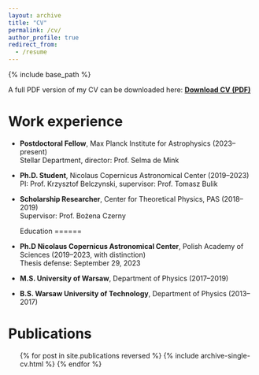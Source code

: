 ```yaml
---
layout: archive
title: "CV"
permalink: /cv/
author_profile: true
redirect_from:
  - /resume
---
```


{% include base_path %}

A full PDF version of my CV can be downloaded here: **[Download CV (PDF)](/files/CV_Aleksandra_Olejak_website.pdf)**

Work experience
======
- **Postdoctoral Fellow**, Max Planck Institute for Astrophysics (2023–present)  
  Stellar Department, director: Prof. Selma de Mink  
- **Ph.D. Student**, Nicolaus Copernicus Astronomical Center (2019–2023)  
  PI: Prof. Krzysztof Belczynski, supervisor: Prof. Tomasz Bulik  
- **Scholarship Researcher**, Center for Theoretical Physics, PAS (2018–2019)  
  Supervisor: Prof. Bożena Czerny

  Education
======
- **Ph.D Nicolaus Copernicus Astronomical Center**, Polish Academy of Sciences (2019–2023, with distinction)  
  Thesis defense: September 29, 2023 
- **M.S. University of Warsaw**, Department of Physics (2017–2019)  
- **B.S. Warsaw University of Technology**, Department of Physics (2013–2017)


  


Publications
======
  <ul>{% for post in site.publications reversed %}
    {% include archive-single-cv.html %}
  {% endfor %}</ul>
  

